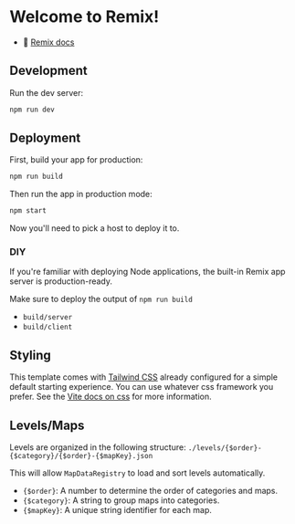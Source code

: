# Welcome to Remix!

- 📖 [Remix docs](https://remix.run/docs)

## Development

Run the dev server:

```sh
npm run dev
```

## Deployment

First, build your app for production:

```sh
npm run build
```

Then run the app in production mode:

```sh
npm start
```

Now you'll need to pick a host to deploy it to.

### DIY

If you're familiar with deploying Node applications, the built-in Remix app server is production-ready.

Make sure to deploy the output of `npm run build`

- `build/server`
- `build/client`

## Styling

This template comes with [Tailwind CSS](https://tailwindcss.com/) already configured for a simple default starting experience. You can use whatever css framework you prefer. See the [Vite docs on css](https://vitejs.dev/guide/features.html#css) for more information.


## Levels/Maps

Levels are organized in the following structure:
`./levels/{$order}-{$category}/{$order}-{$mapKey}.json`

This will allow `MapDataRegistry` to load and sort levels automatically.
- `{$order}`: A number to determine the order of categories and maps.
- `{$category}`: A string to group maps into categories.
- `{$mapKey}`: A unique string identifier for each map.
